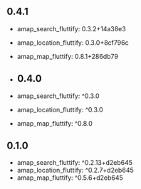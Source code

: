 ## 0.4.1
- amap_search_fluttify: 0.3.2+14a38e3
- amap_location_fluttify: 0.3.0+8cf796c
- amap_map_fluttify: 0.8.1+286db79

- ## 0.4.0
- amap_search_fluttify: ^0.3.0
- amap_location_fluttify: ^0.3.0
- amap_map_fluttify: ^0.8.0

## 0.1.0
- amap_search_fluttify: ^0.2.13+d2eb645
- amap_location_fluttify: ^0.2.7+d2eb645
- amap_map_fluttify: ^0.5.6+d2eb645